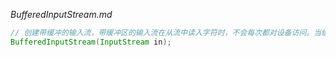 *BufferedInputStream.md*

```java
// 创建带缓冲的输入流，带缓冲区的输入流在从流中读入字符时，不会每次都对设备访问。当缓冲区为空时，会向缓冲区中读入一个新的数据块
BufferedInputStream(InputStream in);
```